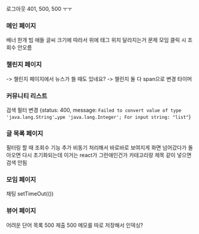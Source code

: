 로그아웃 401, 500, 500 ㅜㅜ 

### 메인 페이지
배너 한개 빔
애들 글씨 크기에 따라서 위에 태그 위치 달라지는거 문제
모임 클릭 시 조회수 안오름 

### 챌린지 페이지 
-> 챌린지 페이지에서 뉴스가 뜰 때도 있네요?
-> 챌린지 둘 다 span으로 변경 
타이머  

### 커뮤니티 리스트
검색 필터 변경
{status: 400, message: `Failed to convert value of type 'java.lang.String'…ype 'java.lang.Integer'; For input string: "list"`}


### 글 목록 페이지
필터링 할 때 조회수 기능 추가 
비동기 처리해서 바로바로 보여지게 
화면 넘어갔다가 돌아오면 다시 초기화되는데 이거는 react가 그런애인건가
카테고리랑 제목 같이 넣으면 검색 안됨 

### 모임 페이지
채팅 setTimeOut(())

### 뷰어 페이지
어려운 단어 목록 500 
제출 500
메모를 따로 저장해서 인덱싱? 

